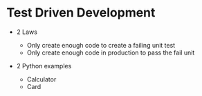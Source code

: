 # Test Driven Development
- 2 Laws
  + Only create enough code to create a failing unit test
  + Only create enough code in production to pass the fail unit 

- 2 Python examples
  + Calculator 
  + Card


